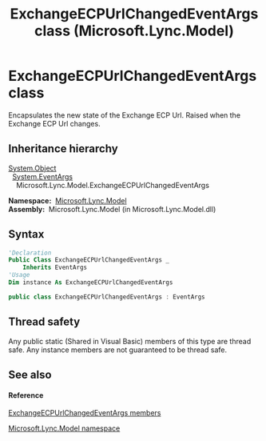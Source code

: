 ﻿---
title: ExchangeECPUrlChangedEventArgs class (Microsoft.Lync.Model)
TOCTitle: ExchangeECPUrlChangedEventArgs class
ms:assetid: T:Microsoft.Lync.Model.ExchangeECPUrlChangedEventArgs_DI_3_UC_OCS14MrefLyncWPF
ms:mtpsurl: https://msdn.microsoft.com/en-us/library/microsoft.lync.model.exchangeecpurlchangedeventargs_di_3_uc_ocs14mreflyncwpf(v=office.15)
ms:contentKeyID: 48595708
ms.date: 07/28/2014
mtps_version: v=office.15
f1_keywords:
- Microsoft.Lync.Model.ExchangeECPUrlChangedEventArgs
dev_langs:
- CSharp
- JScript
- VB
- other
---

# ExchangeECPUrlChangedEventArgs class

Encapsulates the new state of the Exchange ECP Url. Raised when the Exchange ECP Url changes.

## Inheritance hierarchy

[System.Object](http://msdn2.microsoft.com/en-us/library/e5kfa45b)  
  [System.EventArgs](http://msdn2.microsoft.com/en-us/library/118wxtk3)  
    Microsoft.Lync.Model.ExchangeECPUrlChangedEventArgs  

**Namespace:**  [Microsoft.Lync.Model](microsoft-lync-model-namespace_2.md)  
**Assembly:**  Microsoft.Lync.Model (in Microsoft.Lync.Model.dll)

## Syntax

``` vb
'Declaration
Public Class ExchangeECPUrlChangedEventArgs _
    Inherits EventArgs
'Usage
Dim instance As ExchangeECPUrlChangedEventArgs
```

``` csharp
public class ExchangeECPUrlChangedEventArgs : EventArgs
```

## Thread safety

Any public static (Shared in Visual Basic) members of this type are thread safe. Any instance members are not guaranteed to be thread safe.

## See also

#### Reference

[ExchangeECPUrlChangedEventArgs members](exchangeecpurlchangedeventargs-members-microsoft-lync-model_2.md)

[Microsoft.Lync.Model namespace](microsoft-lync-model-namespace_2.md)

